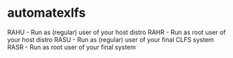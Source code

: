 # automatexlfs

RAHU - Run as (regular) user of your host distro
RAHR - Run as root user of your host distro
RASU - Run as (regular) user of your final CLFS system
RASR - Run as root user of your final system
